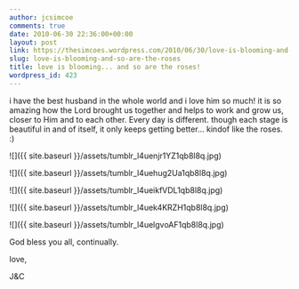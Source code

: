 ```yaml
---
author: jcsimcoe
comments: true
date: 2010-06-30 22:36:00+00:00
layout: post
link: https://thesimcoes.wordpress.com/2010/06/30/love-is-blooming-and-so-are-the-roses/
slug: love-is-blooming-and-so-are-the-roses
title: love is blooming... and so are the roses!
wordpress_id: 423
---
```


i have the best husband in the whole world and i love him so much! it is so amazing how the Lord brought us together and helps to work and grow us, closer to Him and to each other. Every day is different. though each stage is beautiful in and of itself, it only keeps getting better… kindof like the roses. :)




![]({{ site.baseurl }}/assets/tumblr_l4uenjr1YZ1qb8l8q.jpg)




![]({{ site.baseurl }}/assets/tumblr_l4uehug2Ua1qb8l8q.jpg)




![]({{ site.baseurl }}/assets/tumblr_l4ueikfVDL1qb8l8q.jpg)




![]({{ site.baseurl }}/assets/tumblr_l4uek4KRZH1qb8l8q.jpg)




![]({{ site.baseurl }}/assets/tumblr_l4uelgvoAF1qb8l8q.jpg)




God bless you all, continually.




love,




J&C
